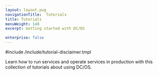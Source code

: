 ```yaml
---
layout: layout.pug
navigationTitle:  Tutorials
title: Tutorials
menuWeight: 140
excerpt: Getting started with DC/OS 

enterprise: false
---
```

#include /include/tutorial-disclaimer.tmpl

Learn how to run services and operate services in production with this collection of tutorials about using DC/OS.



